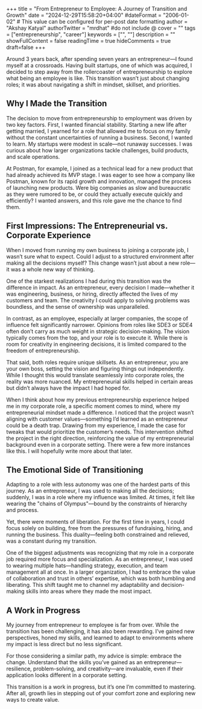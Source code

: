 +++
title = "From Entrepreneur to Employee: A Journey of Transition and Growth"
date = "2024-12-29T15:58:20+04:00"
#dateFormat = "2006-01-02" # This value can be configured for per-post date formatting
author = "Akshay Katyal"
authorTwitter = "mrdhat" #do not include @
cover = ""
tags = ["entrepreneurship", "career"]
keywords = ["", ""]
description = ""
showFullContent = false
readingTime = true
hideComments = true
draft=false
+++

Around 3 years back, after spending seven years an entrepreneur—I found myself at a crossroads. Having built startups, one of which was acquired, I decided to step away from the rollercoaster of entrepreneurship to explore what being an employee is like. This transition wasn’t just about changing roles; it was about navigating a shift in mindset, skillset, and priorities.

## Why I Made the Transition

The decision to move from entrepreneurship to employment was driven by two key factors. First, I wanted financial stability. Starting a new life after getting married, I yearned for a role that allowed me to focus on my family without the constant uncertainties of running a business. Second, I wanted to learn. My startups were modest in scale—not runaway successes. I was curious about how larger organizations tackle challenges, build products, and scale operations.

At Postman, for example, I joined as a technical lead for a new product that had already achieved its MVP stage. I was eager to see how a company like Postman, known for its rapid growth and innovation, managed the process of launching new products. Were big companies as slow and bureaucratic as they were rumored to be, or could they actually execute quickly and efficiently? I wanted answers, and this role gave me the chance to find them.

## First Impressions: The Entrepreneurial vs. Corporate Experience

When I moved from running my own business to joining a corporate job, I wasn’t sure what to expect. Could I adjust to a structured environment after making all the decisions myself? This change wasn’t just about a new role—it was a whole new way of thinking.

One of the starkest realizations I had during this transition was the difference in impact. As an entrepreneur, every decision I made—whether it was engineering, business, or hiring, directly affected the lives of my customers and team. The creativity I could apply to solving problems was boundless, and the sense of ownership was unparalleled.

In contrast, as an employee, especially at larger companies, the scope of influence felt significantly narrower. Opinions from roles like SDE3 or SDE4 often don’t carry as much weight in strategic decision-making. The vision typically comes from the top, and your role is to execute it. While there is room for creativity in engineering decisions, it is limited compared to the freedom of entrepreneurship.

That said, both roles require unique skillsets. As an entrepreneur, you are your own boss, setting the vision and figuring things out independently. While I thought this would translate seamlessly into corporate roles, the reality was more nuanced. My entrepreneurial skills helped in certain areas but didn’t always have the impact I had hoped for.

When I think about how my previous entrepreneurship experience helped me in my corporate role, a specific moment comes to mind, where my entrepreneurial mindset made a difference. I noticed that the project wasn’t aligning with customer values—something I’d learned as an entrepreneur could be a death trap. Drawing from my experience, I made the case for tweaks that would prioritize the customer’s needs. This intervention shifted the project in the right direction, reinforcing the value of my entrepreneurial background even in a corporate setting. There were a few more instances like this. I will hopefully write more about that later.

## The Emotional Side of Transitioning

Adapting to a role with less autonomy was one of the hardest parts of this journey. As an entrepreneur, I was used to making all the decisions; suddenly, I was in a role where my influence was limited. At times, it felt like wearing the "chains of Olympus"—bound by the constraints of hierarchy and process.

Yet, there were moments of liberation. For the first time in years, I could focus solely on building, free from the pressures of fundraising, hiring, and running the business. This duality—feeling both constrained and relieved, was a constant during my transition.

One of the biggest adjustments was recognizing that my role in a corporate job required more focus and specialization. As an entrepreneur, I was used to wearing multiple hats—handling strategy, execution, and team management all at once. In a larger organization, I had to embrace the value of collaboration and trust in others’ expertise, which was both humbling and liberating. This shift taught me to channel my adaptability and decision-making skills into areas where they made the most impact.

## A Work in Progress

My journey from entrepreneur to employee is far from over. While the transition has been challenging, it has also been rewarding. I’ve gained new perspectives, honed my skills, and learned to adapt to environments where my impact is less direct but no less significant.

For those considering a similar path, my advice is simple: embrace the change. Understand that the skills you’ve gained as an entrepreneur—resilience, problem-solving, and creativity—are invaluable, even if their application looks different in a corporate setting.

This transition is a work in progress, but it’s one I’m committed to mastering. After all, growth lies in stepping out of your comfort zone and exploring new ways to create value.

